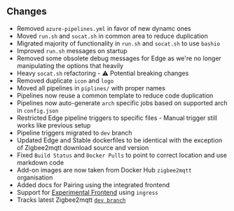 ## Changes
- Removed `azure-pipelines.yml` in favor of new dynamc ones
- Moved `run.sh` and `socat.sh` in common area to reduce duplication
- Migrated majority of functionality in `run.sh` and `socat.sh` to use `bashio`
- Improved `run.sh` messages on startup
- Removed some obsolete debug messages for Edge as we're no longer manipulating the options that heavily
- Heavy `socat.sh` refactoring - ⚠️ Potential breaking changes
- Removed duplicate `icon` and `logo`
- Moved all pipelines in `piplines/` with proper names
- Pipelines now reuse a common template to reduce code duplication
- Pipelines now auto-generate `arch` specific jobs based on supported arch in `config.json`
- Restricted Edge pipeline triggers to specific files - Manual trigger still works like previous setup
- Pipeline triggers migrated to `dev` branch
- Updated Edge and Stable dockerfiles to be identical with the exception of Zigbee2mqtt download source and version
- Fixed `Build Status` and `Docker Pulls` to point to correct location and use markdown code
- Add-on images are now taken from Docker Hub `zigbee2mqtt` organisation
- Added docs for Pairing using the integrated frontend
- Support for [Experimental Frontend](https://github.com/Koenkk/zigbee2mqtt/issues/4266) using `ingress`
- Tracks latest Zigbee2mqtt [`dev branch`](https://github.com/Koenkk/zigbee2mqtt/commits/dev)